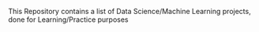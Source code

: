 This Repository contains a list of Data Science/Machine Learning projects, done for Learning/Practice purposes
